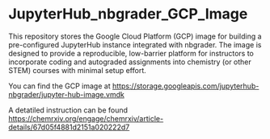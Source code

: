 # JupyterHub_nbgrader_GCP_Image
This repository stores  the Google Cloud Platform (GCP) image for building a pre-configured JupyterHub instance integrated with nbgrader. The image is designed to provide a reproducible, low-barrier platform for instructors to incorporate coding and autograded assignments into chemistry (or other STEM) courses with minimal setup effort.

You can find the GCP image at https://storage.googleapis.com/jupyterhub-nbgrader/jupyter-hub-image.vmdk

A detatiled instruction can be found https://chemrxiv.org/engage/chemrxiv/article-details/67d05f4881d2151a020222d7
